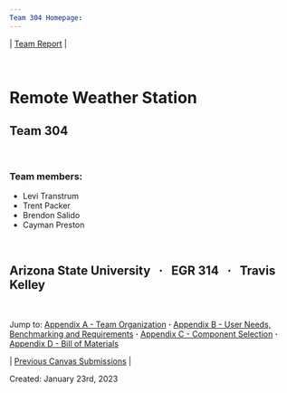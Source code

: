 ```yaml
---
Team 304 Homepage:
---
```

| [Team Report](./team-report.md) |

&nbsp;

# Remote Weather Station

## Team 304  

&nbsp;

### Team members:

* Levi Transtrum
* Trent Packer
* Brendon Salido
* Cayman Preston

&nbsp;

## Arizona State University &nbsp; **·** &nbsp; EGR 314 &nbsp;  **·** &nbsp; Travis Kelley

&nbsp;

Jump to: [Appendix A - Team Organization](./Appendix-A.md) **·** [Appendix B - User Needs, Benchmarking and Requirements](./Appendix-B.md) **·** [Appendix C - Component Selection](./Appendix-C.md) **·** [Appendix D - Bill of Materials](./Appendix-D.md)


| [Previous Canvas Submissions](./previous_submissions.md) |

Created: January 23rd, 2023
